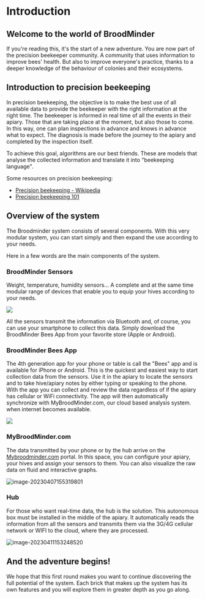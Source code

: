 # Introduction

## Welcome to the world of BroodMinder
If you're reading this, it's the start of a new adventure. You are now part of the precision beekeeper community. A community that uses information to improve bees' health. But also to improve everyone's practice, thanks to a deeper knowledge of the behaviour of colonies and their ecosystems.

## Introduction to precision beekeeping ##

In precision beekeeping, the objective is to make the best use of all available data to provide the beekeeper with the right information at the right time. The beekeeper is informed in real time of all the events in their apiary. Those that are taking place at the moment, but also those to come. In this way, one can plan inspections in advance and knows in advance what to expect. The diagnosis is made before the journey to the apiary and completed by the inspection itself.

To achieve this goal, algorithms are our best friends. These are models that analyse the collected information and translate it into "beekeeping language". 

Some resources on precision beekeeping: 

- [Precision beekeeping - Wikipedia](https://en.wikipedia.org/wiki/Precision_beekeeping)
- [Precision beekeeping 101](https://www.mellisphera.com/en/precision-beekeeping-101/)

## Overview of the system
The Broodminder system consists of several components. With this very modular system, you can start simply and then expand the use according to your needs.

Here in a few words are the main components of the system.

### BroodMinder Sensors

Weight, temperature, humidity sensors... A complete and at the same time modular range of devices that enable you to equip your hives according to your needs. 

![](./images/01_broodminder_products.png#mediumImg)

All the sensors transmit the information via Bluetooth and, of course, you can use your smartphone to collect this data. Simply download the BroodMinder Bees App from your favorite store (Apple or Android).

### BroodMinder Bees App

The 4th generation app for your phone or table is call the "Bees" app and is available for iPhone or Android. This is the quickest and easiest way to start collection data from the sensors. Use it in the apiary to locate the sensors and to take hive/apiary notes by either typing or speaking to the phone. With the app you can collect and review the data regardless of if the apiary has cellular or WiFi connectivity. The app will then automatically synchronize with MyBroodMinder.com, our cloud based analysis system. when internet becomes available.


![](.\10_intro.assets\image-20230407160940733.png#mediumImg)


### MyBroodMinder.com

The data transmitted by your phone or by the hub arrive on the [Mybroodminder.com](https://mybroodminder.com) portal. In this space, you can configure your apiary, your hives and assign your sensors to them. You can also visualize the raw data on fluid and interactive graphs.

![image-20230407155319801 ](.\10_intro.assets\image-20230407155319801.png)

### Hub 

For those who want real-time data, the hub is the solution. This autonomous box must be installed in the middle of the apiary. It automatically reads the information from all the sensors and transmits them via the 3G/4G cellular network or WIFI to the cloud, where they are processed.



![image-20230411153248520](./10_intro.assets/image-20230411153248520.png#mediumImg)


## And the adventure begins!
We hope that this first round makes you want to continue discovering the full potential of the system. Each brick that makes up the system has its own features and you will explore them in greater depth as you go along.
